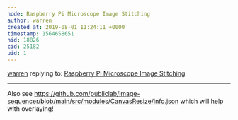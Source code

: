 ```yaml
---
node: Raspberry Pi Microscope Image Stitching 
author: warren
created_at: 2019-08-01 11:24:11 +0000
timestamp: 1564658651
nid: 18826
cid: 25182
uid: 1
---
```




[warren](../profile/warren) replying to: [Raspberry Pi Microscope Image Stitching ](../notes/MaggPi/03-23-2019/raspberry-pi-microscope-image-stitching)

----
Also see https://github.com/publiclab/image-sequencer/blob/main/src/modules/CanvasResize/info.json which will help with overlaying!